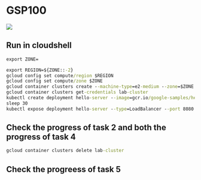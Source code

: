 # GSP100
[![](https://api.pointscounter.me/servers/img/subscribe)](https://www.youtube.com/@CloudHustlers)
## Run in cloudshell
```cmd
export ZONE=
```
```cmd
export REGION=${ZONE::-2}
gcloud config set compute/region $REGION
gcloud config set compute/zone $ZONE
gcloud container clusters create --machine-type=e2-medium --zone=$ZONE lab-cluster
gcloud container clusters get-credentials lab-cluster
kubectl create deployment hello-server --image=gcr.io/google-samples/hello-app:1.0
sleep 30
kubectl expose deployment hello-server --type=LoadBalancer --port 8080
```
## Check the progress of task 2 and both the progress of task 4
```cmd
gcloud container clusters delete lab-cluster
```
## Check the progreess of task 5
